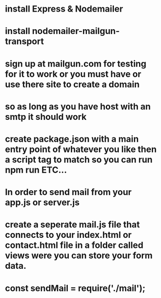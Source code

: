 # install Express & Nodemailer

# install nodemailer-mailgun-transport

# sign up at mailgun.com for testing for it to work or you must have or use there site to create a domain

# so as long as you have host with an smtp it should work

# create package.json with a main entry point of whatever you like then a script tag to match so you can run npm run ETC...

# In order to send mail from your app.js or server.js

# create a seperate mail.js file that connects to your index.html or contact.html file in a folder called views were you can store your form data.

# const sendMail = require('./mail');

